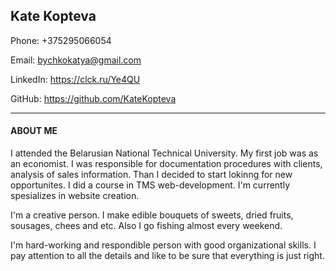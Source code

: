 ## Kate Kopteva

Phone: +375295066054

Email: bychkokatya@gmail.com

LinkedIn: <https://clck.ru/Ye4QU>

GitHub: <https://github.com/KateKopteva>

***

#### ABOUT ME

I attended the Belarusian National Technical University. My first job was as an economist. I was responsible for documentation procedures with clients, analysis of sales information. Than I decided to start lokinng for new opportunites. I did a course in TMS web-development. I'm currently spesializes in website creation.

I'm a creative person. I make edible bouquets of sweets, dried fruits, sousages, chees and etc. Also I go fishing almost every weekend.

I'm hard-working and respondible person with good organizational skills. I pay attention to all the details and like to be sure that everything is just right.